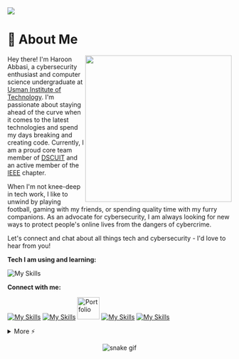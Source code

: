 <img src="https://camo.githubusercontent.com/d348976f3419cd09cf731439742c1b889e3f3cd8e04b2e72e7a219d85b049c37/68747470733a2f2f636c6f75642d6c66697532373079302d6861636b2d636c75622d626f742e76657263656c2e6170702f30666f6f7465722e706e67" >

# 🚀 About Me
<img align="right" src="https://i.imgur.com/840b0PX.gif" width="329">
<p align="left">Hey there! I'm Haroon Abbasi, a cybersecurity enthusiast and computer science undergraduate at <a href="https://www.uit.edu/">Usman Institute of Technology</a>. I'm passionate about staying ahead of the curve when it comes to the latest technologies and spend my days breaking and creating code. Currently, I am a proud core team member of <a href="https://gdscuit.web.app/">DSCUIT</a> and an active member of the <a href="https://www.ieee.org/">IEEE</a> chapter.

When I'm not knee-deep in tech work, I like to unwind by playing football, gaming with my friends, or spending quality time with my furry companions. As an advocate for cybersecurity, I am always looking for new ways to protect people's online lives from the dangers of cybercrime.

Let's connect and chat about all things tech and cybersecurity - I'd love to hear from you!</br>
</p>

**Tech I am using and learning:**

![My Skills](https://skillicons.dev/icons?i=linux,python,flask,js,fastapi,bash,selenium,mysql,html,css,git,tailwind,cpp,github,qt,bootstrap,heroku,figma,firebase,replit,mongo,flutter,docker,react,vscode,django,neovim&theme=dark&perline=9)


**Connect with me:**

[![My Skills](https://skillicons.dev/icons?i=discord)](https://discordapp.com/users/558261366776004648/)
[![My Skills](https://skillicons.dev/icons?i=linkedin)](https://www.linkedin.com/in/abbasi-haroon/)
<a href="https://haroon.me"><img href="https://haroon.me" src="https://i.imgur.com/JXfZmZy.png" alt="Portfolio" width="50"></a>
[![My Skills](https://skillicons.dev/icons?i=twitter)](https://twitter.com/hahaha_haroon)
[![My Skills](https://skillicons.dev/icons?i=instagram)](https://instagram.com/hahaha._.haroon)

<details>
  <summary>More ⚡</summary>
<div align="center">
<!-- <p align="center"> 📊 My Github Stats</p> -->
<p align="center"> 
</br></br>
<p><b>Profile Counter</b></p>
	<img src="https://profile-counter.glitch.me/%7Bcocomo29%7D/count.svg"> </br></br>
<p><b>Github Stats</b></p>
    <img src="https://github-readme-stats.vercel.app/api?username=cocomo29&theme=midnight-purple"> </br>
    <img src="https://github-readme-streak-stats.herokuapp.com/?user=cocomo29&theme=midnight-purple"> </br></br>
</p>

<p><b>Holopin Badges</b></p>

[![An image of @cocomo's Holopin badges, which is a link to view their full Holopin profile](https://holopin.me/cocomo)](https://holopin.io/@cocomo)

<details>
<summary><b>-_-</b></summary>

![rickroll](https://www.icegif.com/wp-content/uploads/rickroll-icegif-4.gif)

</details>
</details>
</div>

<div align="center">

![snake gif](https://github.com/cocomo29/cocomo29/blob/output/github-contribution-grid-snake.svg)

</div>
